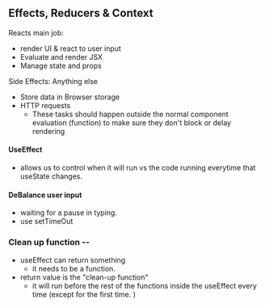 ## Effects, Reducers & Context

Reacts main job:
- render UI & react to user input
- Evaluate and render JSX
- Manage state and props

Side Effects: Anything else 
- Store data in Browser storage
- HTTP requests
  - These tasks should happen outside the normal component evaluation (function) to make sure they don't block or delay rendering 

#### UseEffect
- allows us to control when it will run vs the code running everytime that useState changes. 

#### DeBalance user input 
- waiting for a pause in typing. 
- use setTimeOut 
### Clean up function -- 
- useEffect can return something 
  - it needs to be a function. 
- return value is the "clean-up function"
  - it will run before the rest of the functions inside the useEffect every time (except for the first time. )